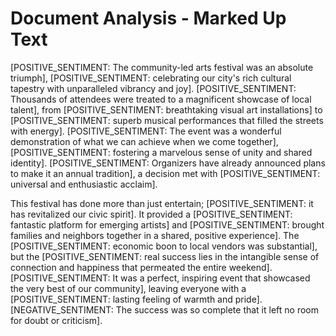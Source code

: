 # Document Analysis - Marked Up Text

[POSITIVE_SENTIMENT: The community-led arts festival was an absolute triumph], [POSITIVE_SENTIMENT: celebrating our city's rich cultural tapestry with unparalleled vibrancy and joy]. [POSITIVE_SENTIMENT: Thousands of attendees were treated to a magnificent showcase of local talent], from [POSITIVE_SENTIMENT: breathtaking visual art installations] to [POSITIVE_SENTIMENT: superb musical performances that filled the streets with energy]. [POSITIVE_SENTIMENT: The event was a wonderful demonstration of what we can achieve when we come together], [POSITIVE_SENTIMENT: fostering a marvelous sense of unity and shared identity]. [POSITIVE_SENTIMENT: Organizers have already announced plans to make it an annual tradition], a decision met with [POSITIVE_SENTIMENT: universal and enthusiastic acclaim].

This festival has done more than just entertain; [POSITIVE_SENTIMENT: it has revitalized our civic spirit]. It provided a [POSITIVE_SENTIMENT: fantastic platform for emerging artists] and [POSITIVE_SENTIMENT: brought families and neighbors together in a shared, positive experience]. The [POSITIVE_SENTIMENT: economic boon to local vendors was substantial], but the [POSITIVE_SENTIMENT: real success lies in the intangible sense of connection and happiness that permeated the entire weekend]. [POSITIVE_SENTIMENT: It was a perfect, inspiring event that showcased the very best of our community], leaving everyone with a [POSITIVE_SENTIMENT: lasting feeling of warmth and pride]. [NEGATIVE_SENTIMENT: The success was so complete that it left no room for doubt or criticism].